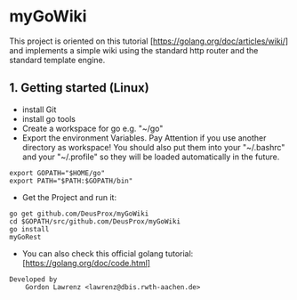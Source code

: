 # myGoWiki

This project is oriented on this tutorial [https://golang.org/doc/articles/wiki/] and implements a simple wiki using the standard http router and the standard template engine.

## 1. Getting started (Linux)
* install Git
* install go tools
* Create a workspace for go e.g. "~/go"
* Export the environment Variables. Pay Attention if you use another directory as workspace! You should also put them into your "~/.bashrc" and your "~/.profile" so they will be loaded automatically in the future.
```
export GOPATH="$HOME/go"
export PATH="$PATH:$GOPATH/bin"
```
* Get the Project and run it:
```
go get github.com/DeusProx/myGoWiki
cd $GOPATH/src/github.com/DeusProx/myGoWiki
go install
myGoRest
```
* You can also check this official golang tutorial: [https://golang.org/doc/code.html]

```
Developed by
    Gordon Lawrenz <lawrenz@dbis.rwth-aachen.de>
```
